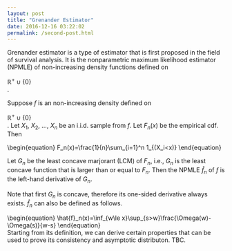 ```yaml
---
layout: post
title: "Grenander Estimator"
date: 2016-12-16 03:22:02
permalink: /second-post.html
---
```


Grenander estimator is a type of estimator that is first proposed in the field of survival analysis. It is the nonparametric maximum likelihood estimator (NPMLE) of non-increasing density functions defined on <div>$\mathbb{R}^+\cup \{0\}$</div>.

Suppose $f$ is an non-increasing density defined on <div>$\mathbb{R}^+\cup \{0\}$</div>. Let $X_1$, $X_2$, $\ldots$, $X_n$ be an i.i.d. sample from $f$. Let $F_n(x)$ be the empirical cdf. Then

\begin{equation}
F_n(x)=\frac{1}{n}\sum_{i=1}^n 1_{(X_i<x)}
\end{equation}

Let $G_n$ be the least concave marjorant (LCM) of $F_n$, i.e., $G_n$ is the least concave function that is larger than or equal to $F_n$. Then the NPMLE $\hat{f}_n$ of $f$ is the left-hand derivative of $G_n$. 

Note that first $G_n$ is concave, therefore its one-sided derivative always exists. $\hat{f}_n$ can also be defined as follows.
<div>
\begin{equation}
\hat{f}_n(x)=\inf_{w\le x}\sup_{s>w}\frac{\Omega(w)-\Omega(s)}{w-s}
\end{equation}
</div>
Starting from its definition, we can derive certain properties that can be used to prove its consistency and asymptotic distributon. TBC.
